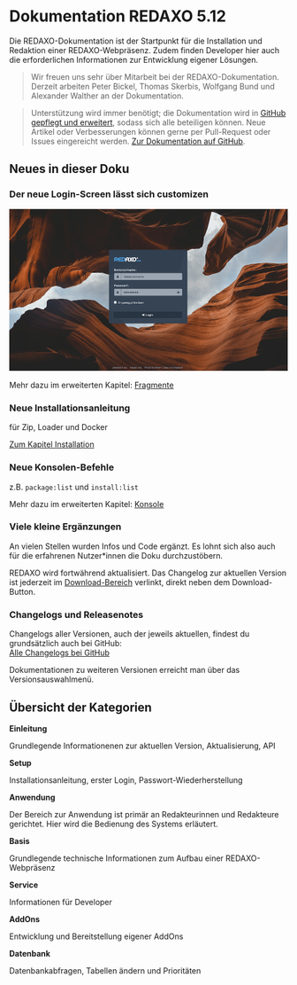 # Dokumentation REDAXO 5.12

Die REDAXO-Dokumentation ist der Startpunkt für die Installation und Redaktion einer REDAXO-Webpräsenz. Zudem finden Developer hier auch die erforderlichen Informationen zur Entwicklung eigener Lösungen.

> Wir freuen uns sehr über Mitarbeit bei der REDAXO-Dokumentation. Derzeit arbeiten Peter Bickel, Thomas Skerbis, Wolfgang Bund und Alexander Walther an der Dokumentation.

>Unterstützung wird immer benötigt; die Dokumentation wird in [GitHub gepflegt und erweitert](https://github.com/redaxo/docs), sodass sich alle beteiligen können. Neue Artikel oder Verbesserungen können gerne per Pull-Request oder Issues eingereicht werden.
[Zur Dokumentation auf GitHub](https://github.com/redaxo/docs).

## Neues in dieser Doku

### Der neue Login-Screen lässt sich customizen
![Login-Screen](/assets/v5.12.0-login.png)

Mehr dazu im erweiterten Kapitel: [Fragmente](/{{path}}/{{version}}/fragmente)

### Neue Installationsanleitung 

für Zip, Loader und Docker

[Zum Kapitel Installation](/{{path}}/{{version}}/installation)


### Neue Konsolen-Befehle 

z.B. `package:list` und `install:list`

Mehr dazu im erweiterten Kapitel: [Konsole](/{{path}}/{{version}}/console)

### Viele kleine Ergänzungen

An vielen Stellen wurden Infos und Code ergänzt. Es lohnt sich also auch für die erfahrenen Nutzer*innen die Doku durchzustöbern. 


REDAXO wird fortwährend aktualisiert. Das Changelog zur aktuellen Version ist jederzeit im [Download-Bereich](/download/core/) verlinkt, direkt neben dem Download-Button.

### Changelogs und Releasenotes

Changelogs aller Versionen, auch der jeweils aktuellen, findest du grundsätzlich auch bei GitHub:  
[Alle Changelogs bei GitHub](https://github.com/redaxo/redaxo/releases)

Dokumentationen zu weiteren Versionen erreicht man über das Versionsauswahlmenü.

## Übersicht der Kategorien

**Einleitung**

Grundlegende Informationenen zur aktuellen Version, Aktualisierung, API

**Setup**

Installationsanleitung, erster Login, Passwort-Wiederherstellung

**Anwendung**

Der Bereich zur Anwendung ist primär an Redakteurinnen und Redakteure gerichtet. Hier wird die Bedienung des Systems erläutert.  

**Basis**

Grundlegende technische Informationen zum Aufbau einer REDAXO-Webpräsenz

**Service**

Informationen für Developer

**AddOns**

Entwicklung und Bereitstellung eigener AddOns

**Datenbank**

Datenbankabfragen, Tabellen ändern und Prioritäten
